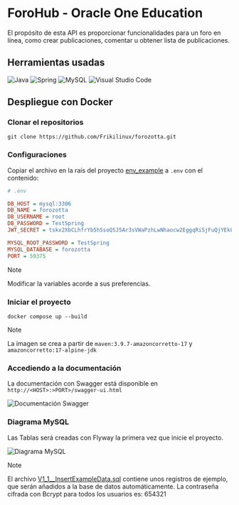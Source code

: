 # ForoHub - Oracle One Education

El propósito de esta API es proporcionar funcionalidades para un foro en línea, como crear publicaciones, comentar u obtener lista de publicaciones.

## Herramientas usadas

![Java](https://img.shields.io/badge/Java-EC2025?style=for-the-badge&logo=openjdk&logoColor=white) ![Spring](https://img.shields.io/badge/spring-%236DB33F.svg?style=for-the-badge&logo=spring&logoColor=white) ![MySQL](https://img.shields.io/badge/mysql-4479A1.svg?style=for-the-badge&logo=mysql&logoColor=white) ![Visual Studio Code](https://img.shields.io/badge/Visual%20Studio%20Code-0078d7.svg?style=for-the-badge&logo=visual-studio-code&logoColor=white) 

## Despliegue con Docker

### Clonar el repositorios

```shell
git clone https://github.com/Frikilinux/forozotta.git
```

### Configuraciones

Copiar el archivo en la raís del proyecto [env_example](https://github.com/Frikilinux/forozotta/blob/main/env_example) a `.env` con el contenido:

```ini
# .env

DB_HOST = mysql:3306
DB_NAME = forozotta
DB_USERNAME = root
DB_PASSWORD = TestSpring
JWT_SECRET = tskx2XbCLhfrYb5hSsoQSJ5Ar3sVWaPzhLwNhaocw2EggqRiSjFuQjYEkLmEuP4EWrh3ri

MYSQL_ROOT_PASSWORD = TestSpring
MYSQL_DATABASE = forozotta
PORT = 59375
```
> [!NOTE]
> Modificar la variables acorde a sus preferencias.

### Iniciar el proyecto

```shell
docker compose up --build
```

> [!NOTE]
>
> La imagen se crea a partir de `maven:3.9.7-amazoncorretto-17` y `amazoncorretto:17-alpine-jdk`

### Accediendo a la documentación

La documentación con Swagger está disponible en `http://<HOST>:>PORT>/swagger-ui.html`

![Documentación Swagger](https://ipfs.filebase.io/ipfs/QmezqdhBioKmBAV6AJcKbDb3yfSMQe5PB4WikCWwx3vU2m)

### Diagrama MySQL

Las Tablas será creadas con Flyway la primera vez que inicie el proyecto.

![Diagrama MySQL](https://ipfs.filebase.io/ipfs/Qmf5RzPd58wn3rFDUQetDsqhxKnxQm9mMitPsTiBRGmFCS)

> [!NOTE]
>
> El archivo [V1_1__InsertExampleData.sql](https://github.com/Frikilinux/forozotta/blob/main/src/main/resources/db/migration/V1_1__InsertExampleData.sql) contiene unos registros de ejemplo, que serán añadidos a la base de datos automáticamente.
> La contraseña cifrada con Bcrypt para todos los usuarios es: 654321
